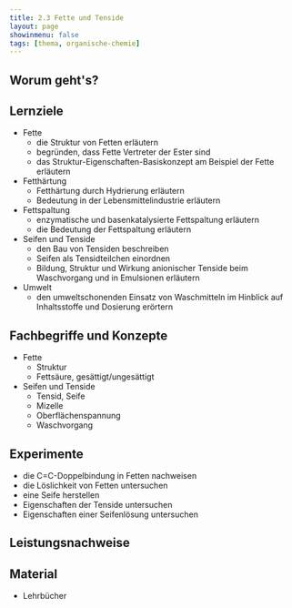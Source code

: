 ```yaml
---
title: 2.3 Fette und Tenside
layout: page
showinmenu: false
tags: [thema, organische-chemie]
---
```


## Worum geht's?

## Lernziele

- Fette
    - die Struktur von Fetten erläutern
    - begründen, dass Fette Vertreter der Ester sind
    - das Struktur-Eigenschaften-Basiskonzept am Beispiel der Fette erläutern
- Fetthärtung
    - Fetthärtung durch Hydrierung erläutern
    - Bedeutung in der Lebensmittelindustrie erläutern
- Fettspaltung
    - enzymatische und basenkatalysierte Fettspaltung erläutern
    - die Bedeutung der Fettspaltung erläutern
- Seifen und Tenside
    - den Bau von Tensiden beschreiben
    - Seifen als Tensidteilchen einordnen
    - Bildung, Struktur und Wirkung anionischer Tenside beim Waschvorgang und in Emulsionen erläutern
- Umwelt
    - den umweltschonenden Einsatz von Waschmitteln im Hinblick auf Inhaltsstoffe und Dosierung erörtern

## Fachbegriffe und Konzepte

- Fette
    - Struktur
    - Fettsäure, gesättigt/ungesättigt
- Seifen und Tenside
    - Tensid, Seife
    - Mizelle
    - Oberflächenspannung
    - Waschvorgang

## Experimente

- die C=C-Doppelbindung in Fetten nachweisen
- die Löslichkeit von Fetten untersuchen
- eine Seife herstellen
- Eigenschaften der Tenside untersuchen
- Eigenschaften einer Seifenlösung untersuchen

## Leistungsnachweise

## Material

- Lehrbücher




